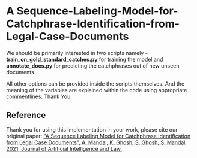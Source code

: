 # A Sequence-Labeling-Model-for-Catchphrase-Identification-from-Legal-Case-Documents

We should be primarily interested in two scripts namely - **train_on_gold_standard_catches.py** for training the model and **annotate_docs.py** for predicting the catchphrases out of new unseen documents.

All other options can be provided inside the scripts themselves. And the meaning of the variables are explained within the code using appropriate commentlines.
Thank You.
## Reference
Thank you for using this implementation in your work, please cite our original paper:
["A Sequence Labeling Model for Catchphrase Identification from Legal Case Documents", A. Mandal, K. Ghosh, S. Ghosh, S. Mandal, 2021, Journal of Artificial Intelligence and Law.](https://www.springer.com/journal/10506)
